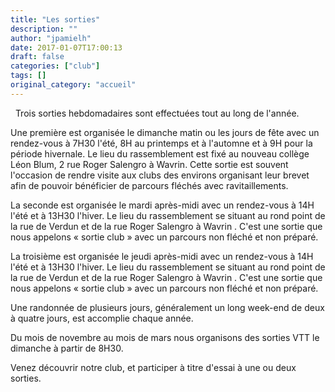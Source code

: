 ```yaml
---
title: "Les sorties"
description: ""
author: "jpamielh"
date: 2017-01-07T17:00:13
draft: false
categories: ["club"]
tags: []
original_category: "accueil"
---
```


&nbsp;
Trois sorties hebdomadaires sont effectuées tout au long de l'année.

Une première est organisée le dimanche matin ou les jours de fête avec un rendez-vous à 7H30 l'été, 8H au printemps et à l'automne et à 9H pour la période hivernale. Le lieu du rassemblement est fixé au nouveau collège Léon Blum, 2 rue Roger Salengro à Wavrin. Cette sortie est souvent l'occasion de rendre visite aux clubs des environs organisant leur brevet afin de pouvoir bénéficier de parcours fléchés avec ravitaillements.

La seconde est organisée le mardi après-midi avec un rendez-vous à 14H l'été et à 13H30 l'hiver. Le lieu du rassemblement se situant au rond point de la rue de Verdun et de la rue Roger Salengro à Wavrin . C'est une sortie que nous appelons « sortie club » avec un parcours non fléché et non préparé.

La troisième est organisée le jeudi après-midi avec un rendez-vous à 14H l'été et à 13H30 l'hiver. Le lieu du rassemblement se situant au rond point de la rue de Verdun et de la rue Roger Salengro à Wavrin . C'est une sortie que nous appelons « sortie club » avec un parcours non fléché et non préparé.

Une randonnée de plusieurs jours, généralement un long week-end de deux à quatre jours, est accomplie chaque année.

Du mois de novembre au mois de mars nous organisons des sorties VTT le dimanche à partir de 8H30.

Venez découvrir notre club, et participer à titre d'essai à une ou deux sorties.